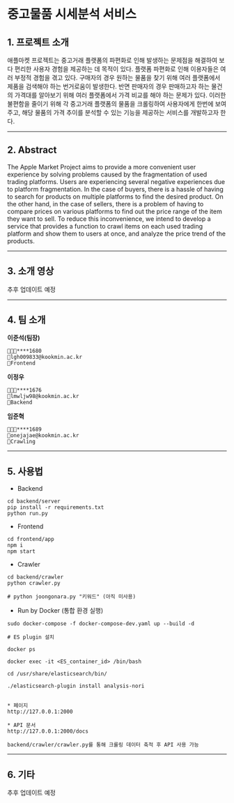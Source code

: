 # 중고물품 시세분석 서비스

## 1. 프로젝트 소개

애플마켓 프로젝트는 중고거래 플랫폼의 파편화로 인해 발생하는 문제점을 해결하여 보다 편리한 사용자 경험을 제공하는 데 목적이 있다. 플랫폼 파편화로 인해 이용자들은 여러 부정적 경험을 겪고 있다. 구매자의 경우 원하는 물품을 찾기 위해 여러 플랫폼에서 제품을 검색해야 하는 번거로움이 발생한다. 반면 판매자의 경우 판매하고자 하는 물건의 가격대를 알아보기 위해 여러 플랫폼에서 가격 비교를 해야 하는 문제가 있다.
이러한 불편함을 줄이기 위해 각 중고거래 플랫폼의 물품을 크롤링하여 사용자에게 한번에 보여주고, 해당 물품의 가격 추이를 분석할 수 있는 기능을 제공하는 서비스를 개발하고자 한다.

---

## 2. Abstract

The Apple Market Project aims to provide a more convenient user experience by solving problems caused by the fragmentation of used trading platforms. Users are experiencing several negative experiences due to platform fragmentation. In the case of buyers, there is a hassle of having to search for products on multiple platforms to find the desired product. On the other hand, in the case of sellers, there is a problem of having to compare prices on various platforms to find out the price range of the item they want to sell.
To reduce this inconvenience, we intend to develop a service that provides a function to crawl items on each used trading platform and show them to users at once, and analyze the price trend of the products.

---

## 3. 소개 영상

추후 업데이트 예정

---

## 4. 팀 소개

**이준석(팀장)**

```
👨🏻‍💻****1680
📧lgh009833@kookmin.ac.kr
🔨Frontend
```

**이정우**

```
👨🏻‍💻****1676
📧lmwljw98@kookmin.ac.kr
🔨Backend
```

**임준혁**

```
👨🏻‍💻****1689
📧onejajae@kookmin.ac.kr
🔨Crawling
```

---

## 5. 사용법

-   Backend

```
cd backend/server
pip install -r requirements.txt
python run.py
```

-   Frontend

```
cd frontend/app
npm i
npm start
```

-   Crawler

```
cd backend/crawler
python crawler.py

# python joongonara.py "키워드" (아직 미사용)
```

-   Run by Docker (통합 환경 실행)

```
sudo docker-compose -f docker-compose-dev.yaml up --build -d

# ES plugin 설치

docker ps

docker exec -it <ES_container_id> /bin/bash

cd /usr/share/elasticsearch/bin/

./elasticsearch-plugin install analysis-nori


* 페이지
http://127.0.0.1:2000

* API 문서
http://127.0.0.1:2000/docs

backend/crawler/crawler.py를 통해 크롤링 데이터 축적 후 API 사용 가능
```

---

## 6. 기타

추후 업데이트 예정
